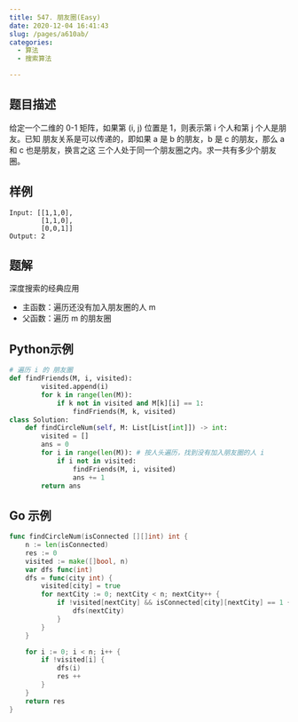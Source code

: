 ```yaml
---
title: 547. 朋友圈(Easy)
date: 2020-12-04 16:41:43
slug: /pages/a610ab/
categories: 
  - 算法
  - 搜索算法

---
```


## 题目描述

给定一个二维的 0-1 矩阵，如果第 (i, j) 位置是 1，则表示第 i 个人和第 j 个人是朋友。已知 朋友关系是可以传递的，即如果 a 是 b 的朋友，b 是 c 的朋友，那么 a 和 c 也是朋友，换言之这 三个人处于同一个朋友圈之内。求一共有多少个朋友圈。

## 样例

```
Input: [[1,1,0],
        [1,1,0], 
        [0,0,1]] 
Output: 2
```

## 题解

深度搜索的经典应用

- 主函数：遍历还没有加入朋友圈的人 m
- 父函数：遍历 m 的朋友圈

## Python示例

```python
# 遍历 i 的 朋友圈
def findFriends(M, i, visited):
        visited.append(i)
        for k in range(len(M)):
            if k not in visited and M[k][i] == 1:
                findFriends(M, k, visited)
class Solution:
    def findCircleNum(self, M: List[List[int]]) -> int:    
        visited = []
        ans = 0
        for i in range(len(M)): # 按人头遍历，找到没有加入朋友圈的人 i 
            if i not in visited: 
                findFriends(M, i, visited) 
                ans += 1
        return ans
```

## Go 示例

```go
func findCircleNum(isConnected [][]int) int {
    n := len(isConnected)
    res := 0
    visited := make([]bool, n)
    var dfs func(int) 
    dfs = func(city int) {
        visited[city] = true
        for nextCity := 0; nextCity < n; nextCity++ {
            if !visited[nextCity] && isConnected[city][nextCity] == 1 {
                dfs(nextCity)
            }
        }
    }

    for i := 0; i < n; i++ {
        if !visited[i] {
            dfs(i)
            res ++
        }
    }
    return res
}
```

